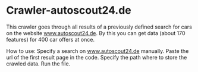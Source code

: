 # Crawler-autoscout24.de

This crawler goes through all results of a previously defined search for cars on the website www.autoscout24.de.
By this you can get data (about 170 features) for 400 car offers at once.

How to use:
Specify a search on www.autoscout24.de manually. Paste the url of the first result page in the code.
Specify the path where to store the crawled data.
Run the file.
